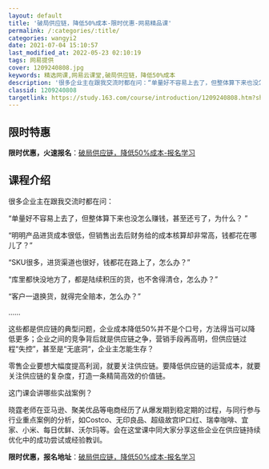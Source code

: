 ```yaml
---
layout: default
title: '破局供应链，降低50%成本-限时优惠-网易精品课'
permalink: /:categories/:title/
categories: wangyi2
date: 2021-07-04 15:10:57
last_modified_at: 2022-05-23 02:10:19
tags: 网易提供
cover: 1209240808.jpg
keywords: 精选网课,网易云课堂,破局供应链，降低50%成本
description: '很多企业主在跟我交流时都在问：“单量好不容易上去了，但整体算下来也没怎么赚钱，甚至还亏了，为什么？”“明明产品进货成本很'
classid: 1209240808
targetlink: https://study.163.com/course/introduction/1209240808.htm?share=1&shareId=1025206652&utm_campaign=share&utm_medium=iphoneShare&utm_source=&utm_u=1025206652
---
```


## 限时特惠

**限时优惠，火速报名**：[破局供应链，降低50%成本-报名学习](https://study.163.com/course/introduction/1209240808.htm?share=1&shareId=1025206652&utm_campaign=share&utm_medium=iphoneShare&utm_source=&utm_u=1025206652)

## 课程介绍

很多企业主在跟我交流时都在问：



“单量好不容易上去了，但整体算下来也没怎么赚钱，甚至还亏了，为什么？ ”



“明明产品进货成本很低，但销售出去后财务给的成本核算却非常高，钱都花在哪儿了？”



“SKU很多，进货渠道也很好，钱都花在路上了，怎么办？”



“库里都快没地方了，都是陆续积压的货，也不舍得清仓，怎么办？”



“客户一退换货，就得完全赔本，怎么办？”



……



这些都是供应链的典型问题，企业成本降低50%并不是个口号，方法得当可以降低更多；企业之间的竞争背后就是供应链之争，营销手段再高明，但供应链过程“失控”，甚至是“无底洞“，企业主怎能生存？



零售企业要想大幅度提高利润，就要关注供应链。要降低供应链的运营成本，就要关注供应链的复杂度，打造一条精简高效的价值链。



这门课会讲哪些实战案例？



晓霆老师在亚马逊、聚美优品等电商经历了从爆发期到稳定期的过程，与同行参与行业重点案例的分析，如Costco、无印良品、超级故宫IP口红、瑞幸咖啡、宜家、小米、每日优鲜、沃尔玛等。会在这堂课中同大家分享这些企业在供应链持续优化中的成功尝试或经验教训。

**限时优惠，报名地址**：[破局供应链，降低50%成本-报名学习](https://study.163.com/course/introduction/1209240808.htm?share=1&shareId=1025206652&utm_campaign=share&utm_medium=iphoneShare&utm_source=&utm_u=1025206652)

